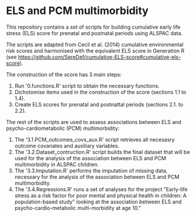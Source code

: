 # ELS and PCM multimorbidity 

This repository contains a set of scripts for building cumulative early life stress (ELS) score for prenatal and postnatal periods using ALSPAC data.

The scripts are adapted from Cecil et al. (2014) cumulative environmental risk scores and harmonised with the equivalent ELS score in Generation R (see https://github.com/SereDef/cumulative-ELS-score#cumulative-els-score).

The construction of the score has 3 main steps:

1. Run '0.functions.R' script to obtain the necessary functions.
2. Dichotomise items used in the construction of the score (sections 1.1 to 1.4).
3. Create ELS scores for prenatal and postnattal periods (sections 2.1. to 2.2).

The rest of the scripts are used to assess associations between ELS and psycho-cardiometabolic (PCM) multimorbidity:

1. The '3.1.PCM_outcomes_covs_aux.R' script retrieves all necesasry outcome covariates and auxiliary variables.
2. The '3.2.Dataset_contruction.R' script builds the final dataset that will be used for the analysis of the association between ELS and PCM multimorbidity in ALSPAC children.
3. The '3.3.Imputation.R' performs the imputation of missing data, necessary for the analysis of the association between ELS and PCM multimorbidity.
4. The '3.4.Regressions.R' runs a set of analyses for the project "Early-life stress as a risk factor for poor mental and physical health in children: A population-based study" looking at the association between ELS and psycho-cardio-metabolic multi-morbidity at age 10."
